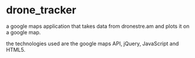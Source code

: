 # drone_tracker
a google maps application that takes data from dronestre.am and plots it on a google map.

the technologies used are the google maps API, jQuery, JavaScript and HTML5.
